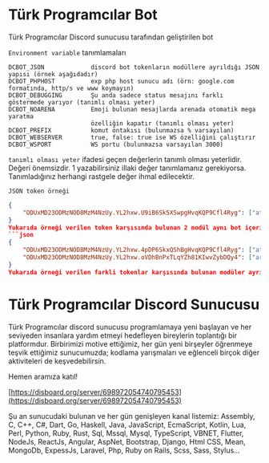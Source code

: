 # Türk Programcılar Bot
Türk Programcılar Discord sunucusu tarafından geliştirilen bot

`Environment variable` tanımlamaları
```
DCBOT_JSON             discord bot tokenların modüllere ayrıldığı JSON yapısı (örnek aşağıdadır)
DCBOT_PHPHOST          exp php host sunucu adı (örn: google.com formatında, http/s ve www koymayın)
DCBOT_DEBUGGING        Şu anda sadece status mesajını farklı göstermede yarıyor (tanımlı olması yeter)
DCBOT_NOARENA          Emoji bulunan mesajlarda arenada otomatik mega yaratma 
                       özelliğin kapatır (tanımlı olması yeter)
DCBOT_PREFIX           komut öntakısı (bulunmazsa % varsayılan)
DCBOT_WEBSERVER        true, false: true ise WS özelliğini çalıştırır
DCBOT_WSPORT           WS portu (bulunmazsa varsayılan 3000)
```
`tanımlı olması yeter` ifadesi geçen değerlerin tanımlı olması yeterlidir.
Değeri önemsizdir. 1 yazabilirsiniz illaki değer tanımlamanız gerekiyorsa. 
Tanımladığınız herhangi rastgele değer ihmal edilecektir.

`JSON token örneği`
```json
{
    "ODUxMD23ODMzNOD8MzM4NzUy.YL2hxw.U9iB6Sk5XSwpgHvqKQP9Cfl4Ryg": ["ataturk","arena"],
}
Yukarıda örneği verilen token karşısında bulunan 2 modül aynı bot içerisinde çalıştırılır.
```json
{
    "ODUxMD23ODMzNOD8MzM4NzUy.YL2hxw.4pDP6SkxQShBgHvqKQP9Cfl4Ryg": ["ataturk"],
    "ODUxMD23ODMzNOD8MzM4NzUy.YL2hxw.oVDhBnPxTLqYZh81KIwvZybDQy4": ["arena"],
}
Yukarıda örneği verilen farkli tokenlar karşısında bulunan modüler ayrı botlar içerisinde çalıştırılır.
```

# Türk Programcılar Discord Sunucusu

Türk Programcılar discord sunucusu programlamaya yeni başlayan ve her seviyeden insanlara yardım etmeyi hedefleyen bireylerin toplantığı bir platformdur. Birbirimizi motive ettiğimiz, her gün yeni birşeyler öğrenmeye teşvik ettiğimiz sunucumuzda; kodlama yarışmaları ve eğlenceli birçok diğer aktiviteleri de keşvedebilirsin.

Hemen aramıza katıl!

[https://disboard.org/server/698972054740795453](https://disboard.org/server/698972054740795453)

Şu an sunucudaki bulunan ve her gün genişleyen kanal listemiz: Assembly, C, C++, C#, Dart, Go, Haskell, Java, JavaScript, EcmaScript, Kotlin, Lua, Perl, Python, Ruby, Rust, Sql, Mssql, Mysql, TypeScript, VBNET, Flutter, NodeJs, ReactJs, Angular, AspNet, Bootstrap, Django, Html CSS, Mean, MongoDb, ExpessJs, Laravel, Php, Ruby on Rails, Scss, Sass, Stylus...
